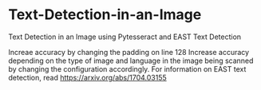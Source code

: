 # Text-Detection-in-an-Image
Text Detection in an Image using Pytesseract and EAST Text Detection

Increae accuracy by changing the padding on line 128
Increase accuracy depending on the type of image and language in the image being scanned by changing the configuration accordingly.
For information on EAST text detection, read https://arxiv.org/abs/1704.03155
